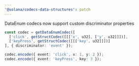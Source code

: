 ```yaml
---
'@solana/codecs-data-structures': patch
---
```


DataEnum codecs now support custom discriminator properties

```ts
const codec = getDataEnumCodec([
  ['click', getStructCodec([[['x', u32], ['y', u32]]])],
  ['keyPress', getStructCodec([[['key', u32]]])]
], { discriminator: 'event' });

codec.encode({ event: 'click', x: 1, y: 2 });
codec.encode({ event: 'keyPress', key: 3 });
```

